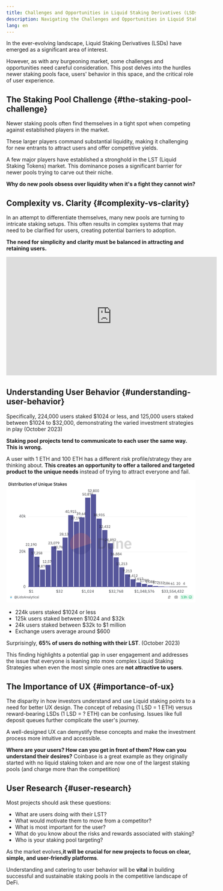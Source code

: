 ```yaml
---
title: Challenges and Opportunities in Liquid Staking Derivatives (LSDs)
description: Navigating the Challenges and Opportunities in Liquid Staking Derivatives (LSDs) from a Web3 UX Design Perspective
lang: en
---
```


In the ever-evolving landscape, Liquid Staking Derivatives (LSDs) have emerged as a significant area of interest.

However, as with any burgeoning market, some challenges and opportunities need careful consideration. This post delves into the hurdles newer staking pools face, users' behavior in this space, and the critical role of user experience.

## The Staking Pool Challenge  {#the-staking-pool-challenge}
Newer staking pools often find themselves in a tight spot when competing against established players in the market. 

These larger players command substantial liquidity, making it challenging for new entrants to attract users and offer competitive yields.

A few major players have established a stronghold in the LST (Liquid Staking Tokens) market. This dominance poses a significant barrier for newer pools trying to carve out their niche.

**Why do new pools obsess over liquidity when it's a fight they cannot win?**

## Complexity vs. Clarity  {#complexity-vs-clarity}
In an attempt to differentiate themselves, many new pools are turning to intricate staking setups. 
This often results in complex systems that may need to be clarified for users, creating potential barriers to adoption. 

**The need for simplicity and clarity must be balanced in attracting and retaining users.**

<iframe width="560" height="315" src="https://www.youtube.com/embed/1xw3CL_YxuY?si=InGDNhRcK1PcyQWC" title="YouTube video player" frameborder="0" allow="accelerometer; autoplay; clipboard-write; encrypted-media; gyroscope; picture-in-picture; web-share" referrerpolicy="strict-origin-when-cross-origin" allowfullscreen></iframe>

## Understanding User Behavior  {#understanding-user-behavior}

Specifically, 224,000 users staked $1024 or less, and 125,000 users staked between $1024 to $32,000, demonstrating the varied investment strategies in play (October 2023)

**Staking pool projects tend to communicate to each user the same way. This is wrong.**

A user with 1 ETH and 100 ETH has a different risk profile/strategy they are thinking about. **This creates an opportunity to offer a tailored and targeted product to the unique needs** instead of trying to attract everyone and fail.

![Example of strategies](./2.png)

- 224k users staked $1024 or less
- 125k users staked between $1024 and $32k
- 24k users staked between $32k to $1 million
- Exchange users average around $600 

Surprisingly, **65% of users do nothing with their LST**. (October 2023)

This finding highlights a potential gap in user engagement and addresses the issue that everyone is leaning into more complex Liquid Staking Strategies when even the most simple ones are **not attractive to users**.

## The Importance of UX  {#importance-of-ux}
The disparity in how investors understand and use Liquid staking points to a need for better UX design. The concept of rebasing (1 LSD = 1 ETH) versus reward-bearing LSDs (1 LSD = ? ETH) can be confusing. Issues like full deposit queues further complicate the user's journey. 

A well-designed UX can demystify these concepts and make the investment process more intuitive and accessible.

**Where are your users? How can you get in front of them? How can you understand their desires?**
Coinbase is a great example as they originally started with no liquid staking token and are now one of the largest staking pools (and charge more than the competition)

## User Research  {#user-research}

Most projects should ask these questions:

- What are users doing with their LST?
- What would motivate them to move from a competitor?
- What is most important for the user?
- What do you know about the risks and rewards associated with staking?
- Who is your staking pool targeting?

As the market evolves,**it will be crucial for new projects to focus on clear, simple, and user-friendly platforms**.

Understanding and catering to user behavior will be **vital** in building successful and sustainable staking pools in the competitive landscape of DeFi.

